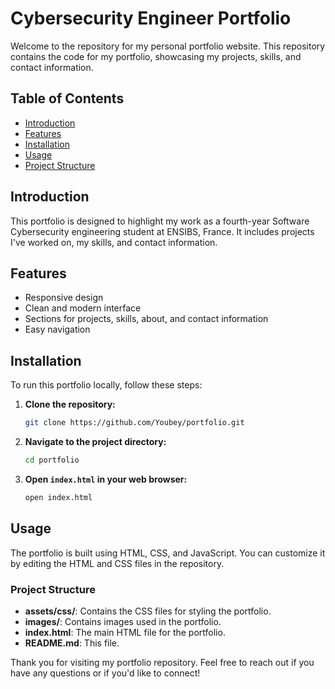 # Cybersecurity Engineer Portfolio

Welcome to the repository for my personal portfolio website. This repository contains the code for my portfolio, showcasing my projects, skills, and contact information.

## Table of Contents
- [Introduction](#introduction)
- [Features](#features)
- [Installation](#installation)
- [Usage](#usage)
- [Project Structure](#project-structure)

## Introduction
This portfolio is designed to highlight my work as a fourth-year Software Cybersecurity engineering student at ENSIBS, France. It includes projects I've worked on, my skills, and contact information.

## Features
- Responsive design
- Clean and modern interface
- Sections for projects, skills, about, and contact information
- Easy navigation

## Installation
To run this portfolio locally, follow these steps:

1. **Clone the repository:**
    ```bash
    git clone https://github.com/Youbey/portfolio.git
    ```
2. **Navigate to the project directory:**
    ```bash
    cd portfolio
    ```
3. **Open `index.html` in your web browser:**
    ```bash
    open index.html
    ```

## Usage
The portfolio is built using HTML, CSS, and JavaScript. You can customize it by editing the HTML and CSS files in the repository.

### Project Structure

- **assets/css/**: Contains the CSS files for styling the portfolio.
- **images/**: Contains images used in the portfolio.
- **index.html**: The main HTML file for the portfolio.
- **README.md**: This file.

Thank you for visiting my portfolio repository. Feel free to reach out if you have any questions or if you'd like to connect!

